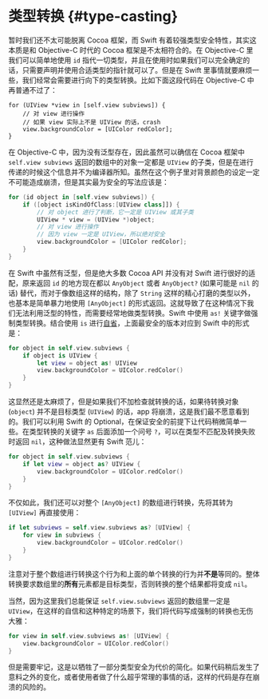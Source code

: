 # 类型转换 {#type-casting}

暂时我们还不太可能脱离 Cocoa 框架，而 Swift 有着较强类型安全特性，其实这本质是和 Objective-C 时代的 Cocoa 框架是不太相符合的。在 Objective-C 里我们可以简单地使用 `id` 指代一切类型，并且在使用时如果我们可以完全确定的话，只需要声明并使用合适类型的指针就可以了。但是在 Swift 里事情就要麻烦一些，我们经常会需要进行向下的类型转换。比如下面这段代码在 Objective-C 中再普通不过了：

```objc
for (UIView *view in [self.view subviews]) {
    // 对 view 进行操作
    // 如果 view 实际上不是 UIView 的话，crash
    view.backgroundColor = [UIColor redColor];
}
```

在 Objective-C 中，因为没有泛型存在，因此虽然可以确信在 Cocoa 框架中 `self.view subviews` 返回的数组中的对象一定都是 `UIView` 的子类，但是在进行传递的时候这个信息并不为编译器所知。虽然在这个例子里对背景颜色的设定一定不可能造成崩溃，但是其实最为安全的写法应该是：

```swift
for (id object in [self.view subviews]) {
    if ([object isKindOfClass:[UIView class]]) {
        // 对 object 进行了判断，它一定是 UIView 或其子类
        UIView * view = (UIView *)object;
        // 对 view 进行操作
        // 因为 view 一定是 UIView，所以绝对安全
        view.backgroundColor = [UIColor redColor];
    }
}
```

在 Swift 中虽然有泛型，但是绝大多数 Cocoa API 并没有对 Swift 进行很好的适配，原来返回 `id` 的地方现在都以 `AnyObject` 或者 `AnyObject?` (如果可能是 `nil` 的话) 替代，而对于像数组这样的结构，除了 `String` 这样的精心打磨的类型以外，也基本是简单暴力地使用 `[AnyObject]` 的形式返回。这就导致了在这种情况下我们无法利用泛型的特性，而需要经常地做类型转换。Swift 中使用 `as!` 关键字做强制类型转换。结合使用 `is` 进行[自省](!!!!!!!intropection)，上面最安全的版本对应到 Swift 中的形式是：

```swift
for object in self.view.subviews {
    if object is UIView {
        let view = object as! UIView
        view.backgroundColor = UIColor.redColor()
    }
}
```

这显然还是太麻烦了，但是如果我们不加检查就转换的话，如果待转换对象 (`object`) 并不是目标类型 (`UIView`) 的话，app 将崩溃，这是我们最不愿意看到的。我们可以利用 Swift 的 Optional，在保证安全的前提下让代码稍微简单一些。在类型转换的关键字 `as` 后面添加一个问号 `?`，可以在类型不匹配及转换失败时返回 `nil`，这种做法显然更有 Swift 范儿：

```swift
for object in self.view.subviews {
    if let view = object as? UIView {
        view.backgroundColor = UIColor.redColor()
    }
}
```

不仅如此，我们还可以对整个 `[AnyObject]` 的数组进行转换，先将其转为 `[UIView]` 再直接使用：

```swift
if let subviews = self.view.subviews as? [UIView] {
    for view in subviews {
        view.backgroundColor = UIColor.redColor()
    }
}
```

注意对于整个数组进行转换这个行为和上面的单个转换的行为并**不是**等同的。整体转换要求数组里的**所有**元素都是目标类型，否则转换的整个结果都将变成 `nil`。

当然，因为这里我们总能保证 `self.view.subviews` 返回的数组里一定是 `UIView`，在这样的自信和这种特定的场景下，我们将代码写成强制的转换也无伤大雅：

```swift
for view in self.view.subviews as! [UIView] {
    view.backgroundColor = UIColor.redColor()
}
```

但是需要牢记，这是以牺牲了一部分类型安全为代价的简化。如果代码稍后发生了意料之外的变化，或者使用者做了什么超乎常理的事情的话，这样的代码是存在崩溃的风险的。
